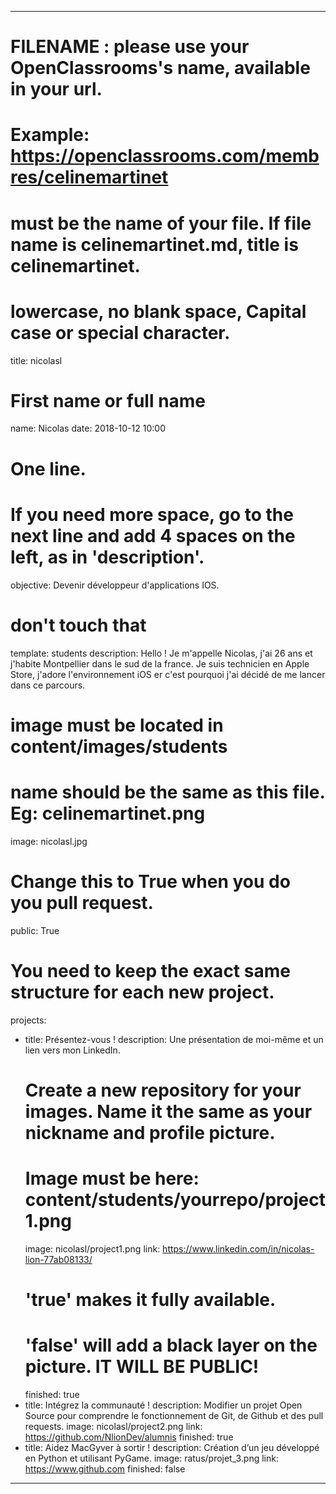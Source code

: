 ---

# FILENAME : please use your OpenClassrooms's name, available in your url.
# Example: https://openclassrooms.com/membres/celinemartinet
# must be the name of your file. If file name is celinemartinet.md, title is celinemartinet.
# lowercase, no blank space, Capital case or special character.
title: nicolasl

# First name or full name
name: Nicolas
date: 2018-10-12 10:00

# One line.
# If you need more space, go to the next line and add 4 spaces on the left, as in 'description'.
objective: Devenir développeur d'applications IOS.

# don't touch that
template: students
description:
    Hello ! Je m'appelle Nicolas, j'ai 26 ans et j'habite Montpellier dans le sud de la france.
    Je suis technicien en Apple Store, j'adore l'environnement iOS er c'est pourquoi j'ai décidé 
    de me lancer dans ce parcours.

# image must be located in content/images/students
# name should be the same as this file. Eg: celinemartinet.png
image: nicolasl.jpg

# Change this to True when you do you pull request.
public: True

# You need to keep the exact same structure for each new project.
projects:
  - title: Présentez-vous !
    description: Une présentation de moi-même et un lien vers mon LinkedIn.
    # Create a new repository for your images. Name it the same as your nickname and profile picture.
    # Image must be here: content/students/yourrepo/project1.png
    image: nicolasl/project1.png
    link: https://www.linkedin.com/in/nicolas-lion-77ab08133/
    # 'true' makes it fully available.
    # 'false' will add a black layer on the picture. IT WILL BE PUBLIC!
    finished: true
  - title: Intégrez la communauté !
    description: Modifier un projet Open Source pour comprendre le fonctionnement de Git, de Github et des pull requests. 
    image: nicolasl/project2.png
    link: https://github.com/NlionDev/alumnis
    finished: true
  - title: Aidez MacGyver à sortir !
    description: Création d’un jeu développé en Python et utilisant PyGame.
    image: ratus/projet_3.png
    link: https://www.github.com
    finished: false
---